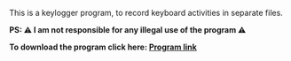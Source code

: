 This is a keylogger program, to record keyboard activities in separate files. 

<strong>PS: ⚠️ I am not responsible for any illegal use of the program ⚠️<strong>

<strong>To download the program click here: <a href="#" target="_blank" download>Program link</a></strong>
